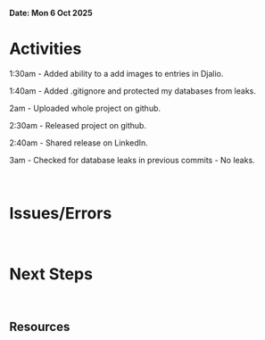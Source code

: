 **Date: Mon 6 Oct 2025**<br>

# Activities

1:30am - Added ability to a add images to entries in Djalio.

1:40am - Added .gitignore and protected my databases from leaks.

2am - Uploaded whole project on github.

2:30am - Released project on github.

2:40am - Shared release on LinkedIn.

3am - Checked for database leaks in previous commits - No leaks.

<br>

# Issues/Errors

<br>

# Next Steps

<br>

## Resources

<br>
